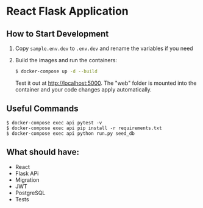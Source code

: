 # React Flask Application

## How to Start Development

1. Copy ```sample.env.dev``` to ```.env.dev``` and rename the variables if you need
2. Build the images and run the containers:

    ```sh
    $ docker-compose up -d --build
    ```

    Test it out at [http://localhost:5000](http://localhost:5000). The "web" folder is mounted into the container and your code changes apply automatically.

## Useful Commands

```
$ docker-compose exec api pytest -v
$ docker-compose exec api pip install -r requirements.txt
$ docker-compose exec api python run.py seed_db
```

## What should have:

- React
- Flask APi
- Migration
- JWT
- PostgreSQL
- Tests
